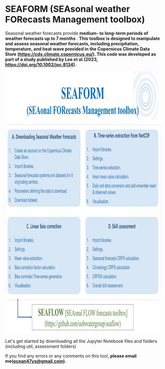 # SEAFORM (SEAsonal weather FORecasts Management toolbox)

Seasonal weather forecasts provide <b>medium- to long-term periods of weather forecasts up to 7 months </b>. <b> This toolbox is designed to manipulate and assess seasonal weather forecasts, including precipitation, temperature, and heat wave provided in the Copernicus Climate Data Store (https://cds.climate.copernicus.eu/). This code was developed as part of a study published by Lee et al.(2023, https://doi.org/10.1002/joc.8134).</b>

<img src="util/images/SEAFORM_Modules_ff.jpg" width="1050" height="850">


Let's get started by downloading all the Jupyter Notebook files and folders (including util, assessment folders)

If you find any errors or any comments on this tool, <b>please email me(ocean47ys@gmail.com).</b>
